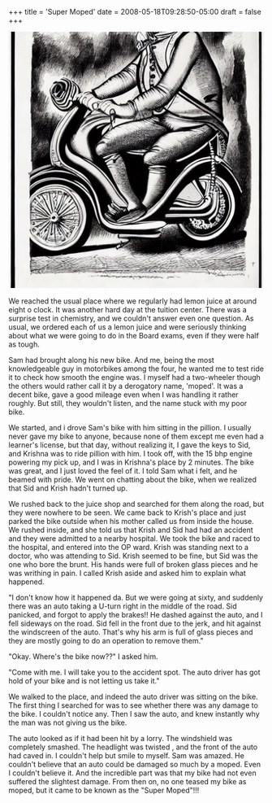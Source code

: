 +++
title = 'Super Moped'
date = 2008-05-18T09:28:50-05:00
draft = false
+++

![moped](../images/super-moped.jpg)

We reached the usual place where we regularly had lemon juice at around eight o clock. It was another hard day at the tuition center. There was a surprise test in chemistry, and we couldn't answer even one question. As usual, we ordered each of us a lemon juice and were seriously thinking about what we were going to do in the Board exams, even if they were half as tough.

Sam had brought along his new bike. And me, being the most knowledgeable guy in motorbikes among the four, he wanted me to test ride it to check how smooth the engine was. I myself had a two-wheeler though the others would rather call it by a derogatory name, 'moped'. It was a decent bike, gave a good mileage even when I was handling it rather roughly. But still, they wouldn't listen, and the name stuck with my poor bike.

We started, and i drove Sam's bike with him sitting in the pillion. I usually never gave my bike to anyone, because none of them except me even had a learner's license, but that day, without realizing it, I gave the keys to Sid, and Krishna was to ride pillion with him. I took off, with the 15 bhp engine powering my pick up, and I was in Krishna's place by 2 minutes. The bike was great, and I just loved the feel of it. I told Sam what i felt, and he beamed with pride. We went on chatting about the bike, when we realized that Sid and Krish hadn't turned up.

We rushed back to the juice shop and searched for them along the road, but they were nowhere to be seen. We came back to Krish's place and just parked the bike outside when his mother called us from inside the house. We rushed inside, and she told us that Krish and Sid had had an accident and they were admitted to a nearby hospital. We took the bike and raced to the hospital, and entered into the OP ward.
Krish was standing next to a doctor, who was attending to Sid. Krish seemed to be fine, but Sid was the one who bore the brunt. His hands were full of broken glass pieces and he was writhing in pain. I called Krish aside and asked him to explain what happened.

"I don't know how it happened da. But we were going at sixty, and suddenly there was an auto taking a U-turn right in the middle of the road. Sid panicked, and forgot to apply the brakes!! He dashed against the auto, and I fell sideways on the road. Sid fell in the front due to the jerk, and hit against the windscreen of the auto. That's why his arm is full of glass pieces and they are mostly going to do an operation to remove them."

"Okay. Where's the bike now??" I asked him.

"Come with me. I will take you to the accident spot. The auto driver has got hold of your bike and is not letting us take it."

We walked to the place, and indeed the auto driver was sitting on the bike. The first thing I searched for was to see whether there was any damage to the bike. I couldn't notice any. Then I saw the auto, and knew instantly why the man was not giving us the bike.

The auto looked as if it had been hit by a lorry. The windshield was completely smashed. The headlight was twisted , and the front of the auto had caved in. I couldn't help but smile to myself. Sam was amazed. He couldn't believe that an auto could be damaged so much by a moped. Even I couldn't believe it. And the incredible part was that my bike had not even suffered the slightest damage. From then on, no one teased my bike as moped, but it came to be known as the "Super Moped"!!!